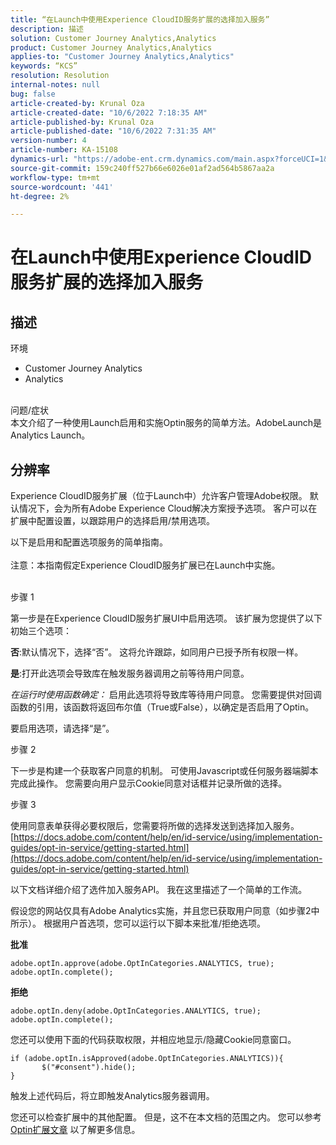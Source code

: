 ```yaml
---
title: “在Launch中使用Experience CloudID服务扩展的选择加入服务”
description: 描述
solution: Customer Journey Analytics,Analytics
product: Customer Journey Analytics,Analytics
applies-to: "Customer Journey Analytics,Analytics"
keywords: “KCS”
resolution: Resolution
internal-notes: null
bug: false
article-created-by: Krunal Oza
article-created-date: "10/6/2022 7:18:35 AM"
article-published-by: Krunal Oza
article-published-date: "10/6/2022 7:31:35 AM"
version-number: 4
article-number: KA-15108
dynamics-url: "https://adobe-ent.crm.dynamics.com/main.aspx?forceUCI=1&pagetype=entityrecord&etn=knowledgearticle&id=83a4d010-4745-ed11-bba2-002248086a27"
source-git-commit: 159c240ff527b66e6026e01af2ad564b5867aa2a
workflow-type: tm+mt
source-wordcount: '441'
ht-degree: 2%

---
```


# 在Launch中使用Experience CloudID服务扩展的选择加入服务

## 描述

环境<br>
- Customer Journey Analytics
- Analytics



<br>问题/症状<br>
本文介绍了一种使用Launch启用和实施Optin服务的简单方法。AdobeLaunch是Analytics Launch。


## 分辨率


Experience CloudID服务扩展（位于Launch中）允许客户管理Adobe权限。 默认情况下，会为所有Adobe Experience Cloud解决方案授予选项。 客户可以在扩展中配置设置，以跟踪用户的选择启用/禁用选项。

以下是启用和配置选项服务的简单指南。
<br><br>注意：本指南假定Experience CloudID服务扩展已在Launch中实施。<br><br>


步骤 1

第一步是在Experience CloudID服务扩展UI中启用选项。 该扩展为您提供了以下初始三个选项：

<b>否</b>:默认情况下，选择“否”。 这将允许跟踪，如同用户已授予所有权限一样。

<b>是</b>:打开此选项会导致库在触发服务器调用之前等待用户同意。

*在运行时使用函数确定：* 启用此选项将导致库等待用户同意。 您需要提供对回调函数的引用，该函数将返回布尔值（True或False），以确定是否启用了Optin。

要启用选项，请选择“是”。



步骤 2

下一步是构建一个获取客户同意的机制。 可使用Javascript或任何服务器端脚本完成此操作。 您需要向用户显示Cookie同意对话框并记录所做的选择。



步骤 3

使用同意表单获得必要权限后，您需要将所做的选择发送到选择加入服务。
[https://docs.adobe.com/content/help/en/id-service/using/implementation-guides/opt-in-service/getting-started.html](https://docs.adobe.com/content/help/en/id-service/using/implementation-guides/opt-in-service/getting-started.html)

以下文档详细介绍了选件加入服务API。 我在这里描述了一个简单的工作流。

假设您的网站仅具有Adobe Analytics实施，并且您已获取用户同意（如步骤2中所示）。 根据用户首选项，您可以运行以下脚本来批准/拒绝选项。

<b>批准</b>


```
adobe.optIn.approve(adobe.OptInCategories.ANALYTICS, true);
adobe.optIn.complete();
```




<b>拒绝</b>


```
adobe.optIn.deny(adobe.OptInCategories.ANALYTICS, true);
adobe.optIn.complete();
```




您还可以使用下面的代码获取权限，并相应地显示/隐藏Cookie同意窗口。


```
if (adobe.optIn.isApproved(adobe.OptInCategories.ANALYTICS)){
       $("#consent").hide();
}
```




触发上述代码后，将立即触发Analytics服务器调用。

您还可以检查扩展中的其他配置。 但是，这不在本文档的范围之内。 您可以参考 [Optin扩展文章](https://docs.adobe.com/content/help/en/id-service/using/implementation-guides/opt-in-service/launch.html) 以了解更多信息。
